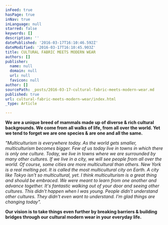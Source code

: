 ```yaml
---
inFeed: true
hasPage: true
inNav: true
inLanguage: null
starred: false
keywords: []
description: ''
datePublished: '2016-03-17T16:10:46.592Z'
dateModified: '2016-03-17T16:10:45.903Z'
title: CULTURAL FABRIC MEETS MODERN WEAR
authors: []
publisher:
  name: null
  domain: null
  url: null
  favicon: null
author: []
sourcePath: _posts/2016-03-17-cultural-fabric-meets-modern-wear.md
published: true
url: cultural-fabric-meets-modern-wear/index.html
_type: Article

---
```

**We are a unique breed of mammals made up of diverse & rich cultural backgrounds. We come from all walks of life, from all over the world. Yet we tend to forget we are one species & are one and all the same.**

_"Multiculturism is everywhere today. As the world gets smaller, multiculturism becomes bigger. Few of us today live in towns in which there is only one culture. Today, we live in towns where we are surrounded by many other cultures. If we live in a city, we will see people from all over the world. Of course, some cities are more multicultural than others. New York is a real melting pot. It is called the most multicultural city on Earth. A city like Tokyo isn't so multicultural, yet. I think multiculturism is a great thing and should be embraced. We were meant to learn from one another and advance together. It's fantastic walking out of your door and seeing other cultures. This didn't happen when I was young. People didn't understand other cultures. They didn't even want to understand. I'm glad things are changing today"._

**Our vision is to take things even further by breaking barriers & building bridges through our cultural modern wear in your everyday life.**
